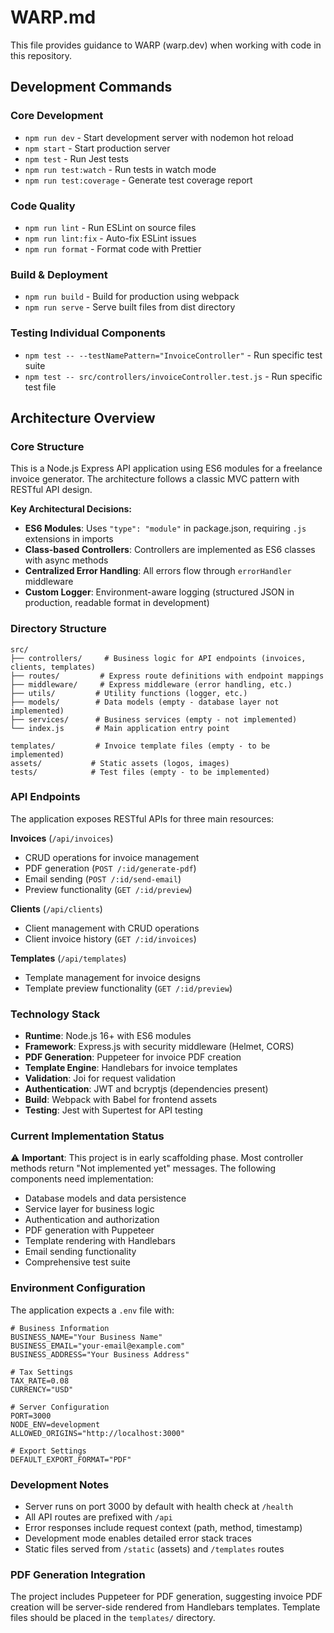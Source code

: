 # WARP.md

This file provides guidance to WARP (warp.dev) when working with code in this repository.

## Development Commands

### Core Development
- `npm run dev` - Start development server with nodemon hot reload
- `npm start` - Start production server
- `npm test` - Run Jest tests
- `npm run test:watch` - Run tests in watch mode
- `npm run test:coverage` - Generate test coverage report

### Code Quality
- `npm run lint` - Run ESLint on source files
- `npm run lint:fix` - Auto-fix ESLint issues
- `npm run format` - Format code with Prettier

### Build & Deployment
- `npm run build` - Build for production using webpack
- `npm run serve` - Serve built files from dist directory

### Testing Individual Components
- `npm test -- --testNamePattern="InvoiceController"` - Run specific test suite
- `npm test -- src/controllers/invoiceController.test.js` - Run specific test file

## Architecture Overview

### Core Structure
This is a Node.js Express API application using ES6 modules for a freelance invoice generator. The architecture follows a classic MVC pattern with RESTful API design.

**Key Architectural Decisions:**
- **ES6 Modules**: Uses `"type": "module"` in package.json, requiring `.js` extensions in imports
- **Class-based Controllers**: Controllers are implemented as ES6 classes with async methods
- **Centralized Error Handling**: All errors flow through `errorHandler` middleware
- **Custom Logger**: Environment-aware logging (structured JSON in production, readable format in development)

### Directory Structure
```
src/
├── controllers/     # Business logic for API endpoints (invoices, clients, templates)
├── routes/         # Express route definitions with endpoint mappings
├── middleware/     # Express middleware (error handling, etc.)
├── utils/         # Utility functions (logger, etc.)
├── models/        # Data models (empty - database layer not implemented)
├── services/      # Business services (empty - not implemented)
└── index.js       # Main application entry point

templates/         # Invoice template files (empty - to be implemented)
assets/           # Static assets (logos, images)
tests/            # Test files (empty - to be implemented)
```

### API Endpoints
The application exposes RESTful APIs for three main resources:

**Invoices** (`/api/invoices`)
- CRUD operations for invoice management
- PDF generation (`POST /:id/generate-pdf`)
- Email sending (`POST /:id/send-email`)
- Preview functionality (`GET /:id/preview`)

**Clients** (`/api/clients`)
- Client management with CRUD operations
- Client invoice history (`GET /:id/invoices`)

**Templates** (`/api/templates`)
- Template management for invoice designs
- Template preview functionality (`GET /:id/preview`)

### Technology Stack
- **Runtime**: Node.js 16+ with ES6 modules
- **Framework**: Express.js with security middleware (Helmet, CORS)
- **PDF Generation**: Puppeteer for invoice PDF creation
- **Template Engine**: Handlebars for invoice templates
- **Validation**: Joi for request validation
- **Authentication**: JWT and bcryptjs (dependencies present)
- **Build**: Webpack with Babel for frontend assets
- **Testing**: Jest with Supertest for API testing

### Current Implementation Status
⚠️ **Important**: This project is in early scaffolding phase. Most controller methods return "Not implemented yet" messages. The following components need implementation:

- Database models and data persistence
- Service layer for business logic
- Authentication and authorization
- PDF generation with Puppeteer
- Template rendering with Handlebars
- Email sending functionality
- Comprehensive test suite

### Environment Configuration
The application expects a `.env` file with:
```env
# Business Information
BUSINESS_NAME="Your Business Name"
BUSINESS_EMAIL="your-email@example.com"
BUSINESS_ADDRESS="Your Business Address"

# Tax Settings
TAX_RATE=0.08
CURRENCY="USD"

# Server Configuration
PORT=3000
NODE_ENV=development
ALLOWED_ORIGINS="http://localhost:3000"

# Export Settings
DEFAULT_EXPORT_FORMAT="PDF"
```

### Development Notes
- Server runs on port 3000 by default with health check at `/health`
- All API routes are prefixed with `/api`
- Error responses include request context (path, method, timestamp)
- Development mode enables detailed error stack traces
- Static files served from `/static` (assets) and `/templates` routes

### PDF Generation Integration
The project includes Puppeteer for PDF generation, suggesting invoice PDF creation will be server-side rendered from Handlebars templates. Template files should be placed in the `templates/` directory.
